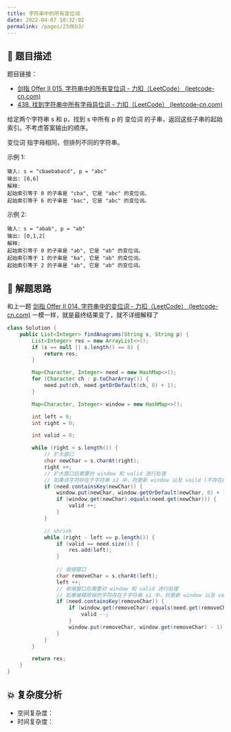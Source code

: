 ```yaml
---
title: 字符串中的所有变位词
date: 2022-04-07 10:32:02
permalink: /pages/23d6b3/
---
```

## 📃 题目描述

题目链接：

- [剑指 Offer II 015. 字符串中的所有变位词 - 力扣（LeetCode） (leetcode-cn.com)](https://leetcode-cn.com/problems/VabMRr/)
- [438. 找到字符串中所有字母异位词 - 力扣（LeetCode） (leetcode-cn.com)](https://leetcode-cn.com/problems/find-all-anagrams-in-a-string/)

给定两个字符串 s 和 p，找到 s 中所有 p 的 变位词 的子串，返回这些子串的起始索引。不考虑答案输出的顺序。

变位词 指字母相同，但排列不同的字符串。

示例 1:

```
输入: s = "cbaebabacd", p = "abc"
输出: [0,6]
解释:
起始索引等于 0 的子串是 "cba", 它是 "abc" 的变位词。
起始索引等于 6 的子串是 "bac", 它是 "abc" 的变位词。
```

 示例 2:

```
输入: s = "abab", p = "ab"
输出: [0,1,2]
解释:
起始索引等于 0 的子串是 "ab", 它是 "ab" 的变位词。
起始索引等于 1 的子串是 "ba", 它是 "ab" 的变位词。
起始索引等于 2 的子串是 "ab", 它是 "ab" 的变位词。
```

## 🔔 解题思路

和上一题 [剑指 Offer II 014. 字符串中的变位词 - 力扣（LeetCode） (leetcode-cn.com)](https://leetcode-cn.com/problems/MPnaiL/) 一模一样，就是最终结果变了，就不详细解释了


```java
class Solution {
    public List<Integer> findAnagrams(String s, String p) {
        List<Integer> res = new ArrayList<>();
        if (s == null || s.length() == 0) {
            return res;
        }

        Map<Character, Integer> need = new HashMap<>();
        for (Character ch : p.toCharArray()) {
            need.put(ch, need.getOrDefault(ch, 0) + 1);
        }

        Map<Character, Integer> window = new HashMap<>();

        int left = 0;
        int right = 0;

        int valid = 0;

        while (right < s.length()) {
            // 扩大窗口
            char newChar = s.charAt(right);
            right ++;
            // 扩大窗口后需要对 window 和 valid 进行处理
            // 如果该字符存在于字符串 s1 中，则更新 window 以及 vaild (不存在的话没有更新的必要)
            if (need.containsKey(newChar)) {
                window.put(newChar, window.getOrDefault(newChar, 0) + 1);
                if (window.get(newChar).equals(need.get(newChar))) {
                    valid ++;
                }
            }

            // shrink
            while (right - left == p.length()) {
                if (valid == need.size()) {
                    res.add(left);
                }
                
				// 收缩窗口
                char removeChar = s.charAt(left);
                left ++;
				// 收缩窗口后需要对 window 和 valid 进行处理
                // 如果被移除掉的字符存在于字符串 s1 中，则更新 window 以及 vaild (不存在的话没有更新的必要)
                if (need.containsKey(removeChar)) {
                    if (window.get(removeChar).equals(need.get(removeChar))) {
                        valid --;
                    }
                    window.put(removeChar, window.get(removeChar) - 1);
                }
            }
        }

        return res;
    }
}
```

## 💥 复杂度分析

- 空间复杂度：
- 时间复杂度：

